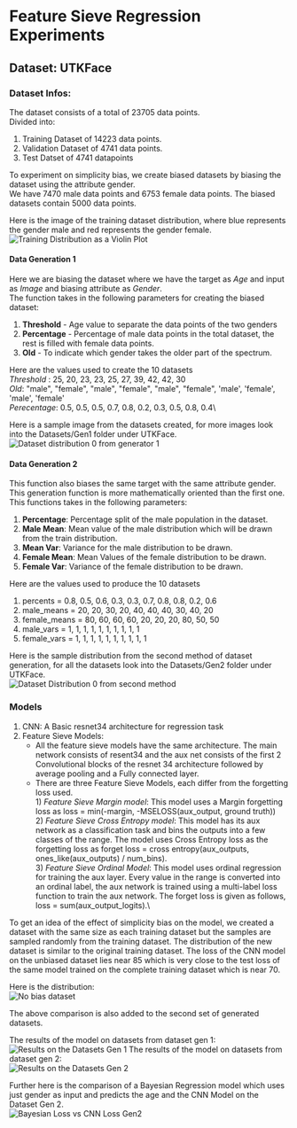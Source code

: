 # Feature Sieve Regression Experiments
## Dataset: UTKFace

### Dataset Infos:
The dataset consists of a total of 23705 data points.\
Divided into:
1) Training Dataset of 14223 data points.
2) Validation Dataset of 4741 data points.
3) Test Datset of 4741 datapoints

To experiment on simplicity bias, we create biased datasets by biasing the dataset using the attribute gender.\
We have 7470 male data points and 6753 female data points. The biased datasets contain 5000 data points.

Here is the image of the training dataset distribution, where blue represents the gender male and red represents the gender female.\
![Training Distribution as a Violin Plot](https://github.com/ShivaramV3223/Feature-Sieve-for-RL/blob/main/UTKFace/Datasets/train_distribution.png)

#### Data Generation 1
Here we are biasing the dataset where we have the target as *Age* and input as *Image* and biasing attribute as *Gender*.\
The function takes in the following parameters for creating the biased dataset:
1) **Threshold** - Age value to separate the data points of the two genders
2) **Percentage** - Percentage of male data points in the total dataset, the rest is filled with female data points.
3) **Old** - To indicate which gender takes the older part of the spectrum.

Here are the values used to create the 10 datasets\
*Threshold* : 25, 20, 23, 23, 25, 27, 39, 42, 42, 30\
*Old*: "male", "female", "male", "female", "male", "female", 'male', 'female', 'male', 'female'\
*Perecentage*: 0.5, 0.5, 0.5, 0.7, 0.8, 0.2, 0.3, 0.5, 0.8, 0.4\

Here is a sample image from the datasets created, for more images look into the Datasets/Gen1 folder under UTKFace.\
![Dataset distribution 0 from generator 1](https://github.com/ShivaramV3223/Feature-Sieve-for-RL/blob/main/UTKFace/Datasets/Gen1/dataset_dist0.png)

#### Data Generation 2
This function also biases the same target with the same attribute gender. This generation function is more mathematically oriented than the first one.\
This functions takes in the following parameters:
1) **Percentage**: Percentage split of the male population in the dataset.
2) **Male Mean**: Mean value of the male distribution which will be drawn from the train distribution.
3) **Mean Var**: Variance for the male distribution to be drawn.
4) **Female Mean**: Mean Values of the female distribution to be drawn.
5) **Female Var**: Variance of the female distribution to be drawn.

Here are the values used to produce the 10 datasets
1) percents = 0.8, 0.5, 0.6, 0.3, 0.3, 0.7, 0.8, 0.8, 0.2, 0.6
2) male_means = 20, 20, 30, 20, 40, 40, 40, 30, 40, 20
3) female_means = 80, 60, 60, 60, 20, 20, 20, 80, 50, 50
4) male_vars = 1, 1, 1, 1, 1, 1, 1, 1, 1, 1
5) female_vars = 1, 1, 1, 1, 1, 1, 1, 1, 1, 1

Here is the sample distribution from the second method of dataset generation, for all the datasets look into the Datasets/Gen2 folder under UTKFace.\
![Dataset Distribution 0 from second method](https://github.com/ShivaramV3223/Feature-Sieve-for-RL/blob/main/UTKFace/Datasets/Gen2/dataset_dist0.png)

### Models
1) CNN: A Basic resnet34 architecture for regression task
2) Feature Sieve Models:
   - All the feature sieve models have the same architecture. The main network consists of resent34 and the aux net consists of the first 2 Convolutional blocks of the resnet 34 architecture followed by average pooling and a Fully connected layer.
   - There are three Feature Sieve Models, each differ from the forgetting loss used.\
         1) *Feature Sieve Margin model*: This model uses a Margin forgetting loss as loss = min(-margin, -MSELOSS(aux_output, ground truth))\
         2) *Feature Sieve Cross Entropy model*: This model has its aux network as a classification task and bins the outputs into a few classes of the range. The model uses Cross Entropy loss as the forgetting loss as forget loss = cross entropy(aux_outputs, ones_like(aux_outputs) / num_bins).\
         3) *Feature Sieve Ordinal Model*: This model uses ordinal regression for training the aux layer. Every value in the range is converted into an ordinal label, the aux network is trained using a multi-label loss function to train the aux network. The forget loss is given as follows, loss = sum(aux_output_logits).\

To get an idea of the effect of simplicity bias on the model, we created a dataset with the same size as each training dataset but the samples are sampled randomly from the training dataset. The distribution of the new dataset is similar to the original training dataset. The loss of the CNN model on the unbiased dataset lies near 85 which is very close to the test loss of the same model trained on the complete training dataset which is near 70.

Here is the distribution:\
![No bias dataset](https://github.com/ShivaramV3223/Feature-Sieve-for-RL/blob/main/UTKFace/Datasets/Train_Dataset_no_bias.png)

The above comparison is also added to the second set of generated datasets.

The results of the model on datasets from dataset gen 1:\
![Results on the Datasets Gen 1](https://github.com/ShivaramV3223/Feature-Sieve-for-RL/blob/main/UTKFace/Outputs/Test_Losses_Gen1.png)
The results of the model on datasets from dataset gen 2:\
![Results on the Datasets Gen 2](https://github.com/ShivaramV3223/Feature-Sieve-for-RL/blob/main/UTKFace/Outputs/Test_Losses.png)

Further here is the comparison of a Bayesian Regression model which uses just gender as input and predicts the age and the CNN Model on the Dataset Gen 2.\
![Bayesian Loss vs CNN Loss Gen2](https://github.com/ShivaramV3223/Feature-Sieve-for-RL/blob/main/UTKFace/Outputs/Test_Losses_Bayesian.png)
